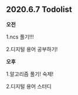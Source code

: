 ## 2020.6.7 Todolist

**오전**

1.ncs 풀기!!!

2.디지털 용어 공부하기!



**오후**

1.알고리즘 풀기! 숙제!

2.디지털 용어 스터디



